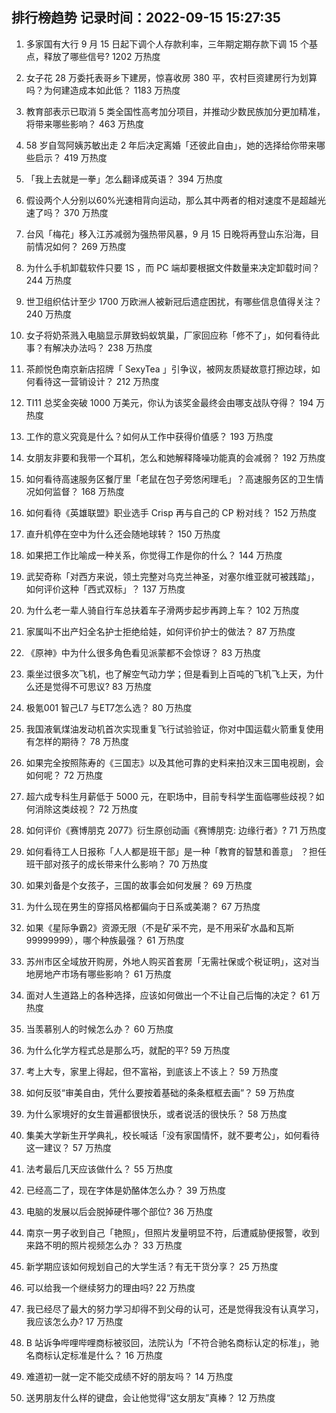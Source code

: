 
## 排行榜趋势 记录时间：2022-09-15 15:27:35
  
  1. 多家国有大行 9 月 15 日起下调个人存款利率，三年期定期存款下调 15 个基点，释放了哪些信号? 1202 万热度
    
  2. 女子花 28 万委托表哥乡下建房，惊喜收房 380 平，农村巨资建房行为划算吗？为何建造成本如此低？ 1183 万热度
    
  3. 教育部表示已取消 5 类全国性高考加分项目，并推动少数民族加分更加精准，将带来哪些影响？ 463 万热度
    
  4. 58 岁自驾阿姨苏敏出走 2 年后决定离婚「还彼此自由」，她的选择给你带来哪些启示？ 419 万热度
    
  5. 「我上去就是一拳」怎么翻译成英语？ 394 万热度
    
  6. 假设两个人分别以60%光速相背向运动，那么其中两者的相对速度不是超越光速了吗？ 370 万热度
    
  7. 台风「梅花」移入江苏减弱为强热带风暴，9 月 15 日晚将再登山东沿海，目前情况如何？ 269 万热度
    
  8. 为什么手机卸载软件只要 1S ，而 PC 端却要根据文件数量来决定卸载时间？ 244 万热度
    
  9. 世卫组织估计至少 1700 万欧洲人被新冠后遗症困扰，有哪些信息值得关注？ 240 万热度
    
  10. 女子将奶茶溅入电脑显示屏致蚂蚁筑巢，厂家回应称「修不了」，如何看待此事？有解决办法吗？ 238 万热度
    
  11. 茶颜悦色南京新店招牌「 SexyTea 」引争议，被网友质疑故意打擦边球，如何看待这一营销设计？ 212 万热度
    
  12. TI11 总奖金突破 1000 万美元，你认为该奖金最终会由哪支战队夺得？ 194 万热度
    
  13. 工作的意义究竟是什么？如何从工作中获得价值感？ 193 万热度
    
  14. 女朋友非要和我带一个耳机，怎么和她解释降噪功能真的会减弱？ 192 万热度
    
  15. 如何看待高速服务区餐厅里「老鼠在包子旁悠闲理毛」？高速服务区的卫生情况如何监督？ 168 万热度
    
  16. 如何看待《英雄联盟》职业选手 Crisp 再与自己的 CP 粉对线？ 152 万热度
    
  17. 直升机停在空中为什么还会随地球转？ 150 万热度
    
  18. 如果把工作比喻成一种关系，你觉得工作是你的什么？ 144 万热度
    
  19. 武契奇称「对西方来说，领土完整对乌克兰神圣，对塞尔维亚就可被践踏」，如何评价这种「西式双标」？ 137 万热度
    
  20. 为什么老一辈人骑自行车总扶着车子滑两步起步再跨上车？ 102 万热度
    
  21. 家属叫不出产妇全名护士拒绝给娃，如何评价护士的做法？ 87 万热度
    
  22. 《原神》中为什么很多角色看见派蒙都不会惊讶？ 83 万热度
    
  23. 乘坐过很多次飞机，也了解空气动力学；但是看到上百吨的飞机飞上天，为什么还是觉得不可思议? 83 万热度
    
  24. 极氪001 智己L7 与ET7怎么选？ 80 万热度
    
  25. 我国液氧煤油发动机首次实现重复飞行试验验证，你对中国运载火箭重复使用有怎样的期待？ 78 万热度
    
  26. 如果完全按照陈寿的《三国志》以及其他可靠的史料来拍汉末三国电视剧，会如何呢？ 72 万热度
    
  27. 超六成专科生月薪低于 5000 元，在职场中，目前专科学生面临哪些歧视？如何消除这类歧视？ 72 万热度
    
  28. 如何评价《赛博朋克 2077》衍生原创动画《赛博朋克: 边缘行者》? 71 万热度
    
  29. 如何看待工人日报称「人人都是班干部」是一种「教育的智慧和善意」 ？担任班干部对孩子的成长带来什么影响？ 70 万热度
    
  30. 如果刘备是个女孩子，三国的故事会如何发展？ 69 万热度
    
  31. 为什么现在男生的穿搭风格都偏向于日系或美潮？ 67 万热度
    
  32. 如果《星际争霸2》资源无限（不是矿采不完，是不用采矿水晶和瓦斯99999999），哪个种族最强？ 61 万热度
    
  33. 苏州市区全域放开购房，外地人购买首套房「无需社保或个税证明」，这对当地房地产市场有哪些影响？ 61 万热度
    
  34. 面对人生道路上的各种选择，应该如何做出一个不让自己后悔的决定？ 61 万热度
    
  35. 当羡慕别人的时候怎么办？ 60 万热度
    
  36. 为什么化学方程式总是那么巧，就配的平? 59 万热度
    
  37. 考上大专，家里上得起，但不富裕，到底该上不该上？ 59 万热度
    
  38. 如何反驳“审美自由，凭什么要按着基础的条条框框去画”？ 59 万热度
    
  39. 为什么家境好的女生普遍都很快乐，或者说活的很快乐？ 58 万热度
    
  40. 集美大学新生开学典礼，校长喊话「没有家国情怀，就不要考公」，如何看待这一建议？ 57 万热度
    
  41. 法考最后几天应该做什么？ 55 万热度
    
  42. 已经高二了，现在字体是奶酪体怎么办？ 39 万热度
    
  43. 电脑的发展以后会脱掉硬件哪个部位? 36 万热度
    
  44. 南京一男子收到自己「艳照」，但照片发量明显不符，后遭威胁便报警，收到来路不明的照片视频怎么办？ 33 万热度
    
  45. 新学期应该如何规划自己的大学生活？有无干货分享？ 25 万热度
    
  46. 可以给我一个继续努力的理由吗? 22 万热度
    
  47. 我已经尽了最大的努力学习却得不到父母的认可，还是觉得我没有认真学习，我应该怎么办? 17 万热度
    
  48. B 站诉争哔哩哔哩商标被驳回，法院认为「不符合驰名商标认定的标准」，驰名商标认定标准是什么？ 16 万热度
    
  49. 难道初一就一定不能交成绩不好的朋友吗？ 14 万热度
    
  50. 送男朋友什么样的键盘，会让他觉得“这女朋友”真棒？ 12 万热度
    